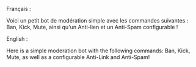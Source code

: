 Français :

Voici un petit bot de modération simple avec les commandes suivantes : Ban, Kick, Mute, ainsi qu'un Anti-lien et un Anti-Spam configurable !

English :

Here is a simple moderation bot with the following commands: Ban, Kick, Mute, as well as a configurable Anti-Link and Anti-Spam!
